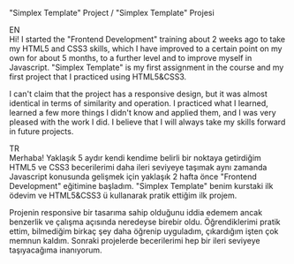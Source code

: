 "Simplex Template" Project / "Simplex Template" Projesi

EN <br>
Hi! I started the "Frontend Development" training about 2 weeks ago to take my HTML5 and CSS3 skills, which I have improved to a certain point on my own for about 5 months, to a further level and to improve myself in Javascript.
"Simplex Template" is my first assignment in the course and my first project that I practiced using HTML5&CSS3.

I can't claim that the project has a responsive design, but it was almost identical in terms of similarity and operation. I practiced what I learned, learned a few more things I didn't know and applied them, and I was very pleased with the work I did.
I believe that I will always take my skills forward in future projects.

TR <br>
Merhaba! Yaklaşık 5 aydır kendi kendime belirli bir noktaya getirdiğim HTML5 ve CSS3 becerilerimi daha ileri seviyeye taşımak aynı zamanda Javascript konusunda gelişmek için yaklaşık 2 hafta önce "Frontend Development" eğitimine başladım.
"Simplex Template" benim kurstaki ilk ödevim ve HTML5&CSS3 ü kullanarak pratik ettiğim ilk projem.

Projenin responsive bir tasarıma sahip olduğunu iddia edemem ancak benzerlik ve çalışma açısında neredeyse birebir oldu. Öğrendiklerimi pratik ettim, bilmediğim birkaç şey daha öğrenip uyguladım, çıkardığım işten çok memnun kaldım.
Sonraki projelerde becerilerimi hep bir ileri seviyeye taşıyacağıma inanıyorum.


